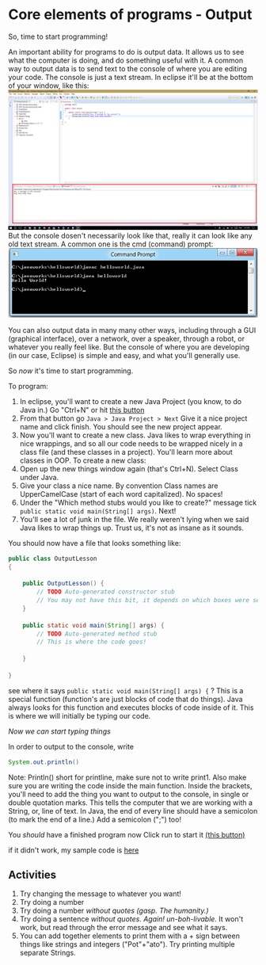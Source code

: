 # Core elements of programs - Output

So, time to start programming!

An important ability for programs to do is output data. 
It allows us to see what the computer is doing, and do something useful with it.
A common way to output data is to send text to the console of where you are editing your code.
The console is just a text stream. In eclipse it'll be at the bottom of your window, like this:
![Console Screenshot Eclipse](behind-the-scenes/Console-screenshot-eclipse.png)
But the console dosen't necessarily look like that, really it can look like any old text stream.
A common one is the cmd (command) prompt:
![Console Screenshot CMD](behind-the-scenes/Console-screenshot-cmd.png)

You can also output data in many many other ways, including through a GUI (graphical interface), over a network, over a speaker, through a robot, or whatever you really feel like.
But the console of where you are developing (in our case, Eclipse) is simple and easy, and what you'll generally use.

So *now* it's time to start programming.

To program:

1. In eclipse, you'll want to create a new Java Project (you know, to do Java in.) Go "Ctrl+N" or hit [this button](behind-the-scenes/Eclipse-new-java-project.png)
2. From that button go ```Java > Java Project > Next``` Give it a nice project name and click finish. You should see the new project appear.
3. Now you'll want to create a new class. Java likes to wrap everything in nice wrappings, and so all our code needs to be wrapped nicely in a class file (and these classes in a project). You'll learn more about classes in OOP. To create a new class:
4. Open up the new things window again (that's Ctrl+N). Select Class under Java.
5. Give your class a nice name. By convention Class names are UpperCamelCase (start of each word capitalized). No spaces!
6. Under the "Which method stubs would you like to create?" message tick ```public static void main(String[] args)```. Next!
7. You'll see a lot of junk in the file. We really weren't lying when we said Java likes to wrap things up. Trust us, it's not as insane as it sounds.

You should now have a file that looks something like:
```Java
public class OutputLesson
{

	public OutputLesson() {
		// TODO Auto-generated constructor stub
		// You may not have this bit, it depends on which boxes were selected. If you do have it, feel free to delete it, but it dosen't really matter
	}

	public static void main(String[] args) {
		// TODO Auto-generated method stub
		// This is where the code goes!

	}

}
```

see where it says ```public static void main(String[] args) {``` ? This is a special function (function's are just blocks of code that do things). Java always looks for this function and executes blocks of code inside of it. This is where we will initially be typing our code.

*Now we can start typing things*

In order to output to the console, write
```Java
System.out.println()
```
Note: Println() short for printline, make sure not to write print1. Also make sure you are writing the code inside the main function.
Inside the brackets, you'll need to add the thing you want to output to the console, in single or double quotation marks. This tells the computer that we are working with a String, or, line of text.
In Java, the end of every line should have a semicolon (to mark the end of a line.) Add a semicolon (";") too!

You *should* have a finished program now Click run to start it [(this button)](behind-the-scenes/Eclipse-run.png)

if it didn't work, my sample code is [here](behind-the-scenes/2.1.-output-sample-code.md)

## Activities

1. Try changing the message to whatever you want!
2. Try doing a number
3. Try doing a number *without quotes (gasp. The humanity.)*
4. Try doing a sentence *without quotes. Again! un-boh-livable.* It won't work, but read through the error message and see what it says.
5. You can add together elements to print them with a + sign between things like strings and integers ("Pot"+"ato"). Try printing multiple separate Strings.

